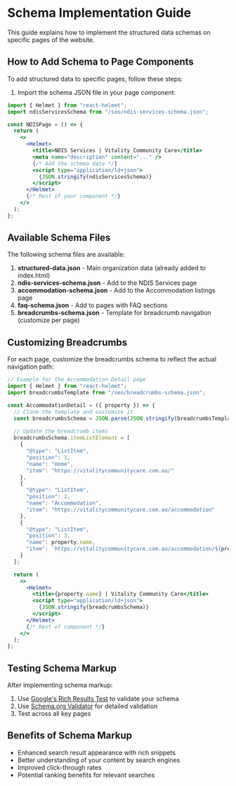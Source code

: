 # Schema Implementation Guide

This guide explains how to implement the structured data schemas on specific pages of the website.

## How to Add Schema to Page Components

To add structured data to specific pages, follow these steps:

1. Import the schema JSON file in your page component:

```jsx
import { Helmet } from "react-helmet";
import ndisServicesSchema from "/seo/ndis-services-schema.json";

const NDISPage = () => {
  return (
    <>
      <Helmet>
        <title>NDIS Services | Vitality Community Care</title>
        <meta name="description" content="..." />
        {/* Add the schema data */}
        <script type="application/ld+json">
          {JSON.stringify(ndisServicesSchema)}
        </script>
      </Helmet>
      {/* Rest of your component */}
    </>
  );
};
```

## Available Schema Files

The following schema files are available:

1. **structured-data.json** - Main organization data (already added to index.html)
2. **ndis-services-schema.json** - Add to the NDIS Services page
3. **accommodation-schema.json** - Add to the Accommodation listings page
4. **faq-schema.json** - Add to pages with FAQ sections
5. **breadcrumbs-schema.json** - Template for breadcrumb navigation (customize per page)

## Customizing Breadcrumbs

For each page, customize the breadcrumbs schema to reflect the actual navigation path:

```jsx
// Example for the Accommodation Detail page
import { Helmet } from "react-helmet";
import breadcrumbsTemplate from "/seo/breadcrumbs-schema.json";

const AccommodationDetail = ({ property }) => {
  // Clone the template and customize it
  const breadcrumbsSchema = JSON.parse(JSON.stringify(breadcrumbsTemplate));
  
  // Update the breadcrumb items
  breadcrumbsSchema.itemListElement = [
    {
      "@type": "ListItem",
      "position": 1,
      "name": "Home",
      "item": "https://vitalitycommunitycare.com.au/"
    },
    {
      "@type": "ListItem",
      "position": 2,
      "name": "Accommodation",
      "item": "https://vitalitycommunitycare.com.au/accommodation"
    },
    {
      "@type": "ListItem",
      "position": 3,
      "name": property.name,
      "item": `https://vitalitycommunitycare.com.au/accommodation/${property.id}`
    }
  ];

  return (
    <>
      <Helmet>
        <title>{property.name} | Vitality Community Care</title>
        <script type="application/ld+json">
          {JSON.stringify(breadcrumbsSchema)}
        </script>
      </Helmet>
      {/* Rest of component */}
    </>
  );
};
```

## Testing Schema Markup

After implementing schema markup:

1. Use [Google's Rich Results Test](https://search.google.com/test/rich-results) to validate your schema
2. Use [Schema.org Validator](https://validator.schema.org/) for detailed validation
3. Test across all key pages

## Benefits of Schema Markup

- Enhanced search result appearance with rich snippets
- Better understanding of your content by search engines
- Improved click-through rates
- Potential ranking benefits for relevant searches 